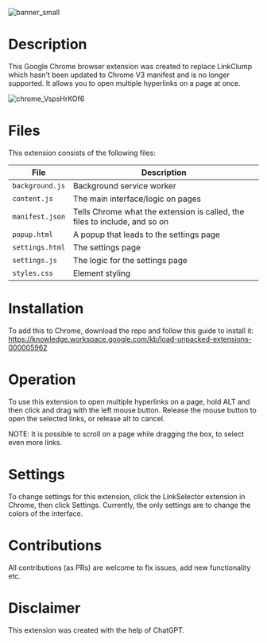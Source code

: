 ![banner_small](https://github.com/user-attachments/assets/f5bf43b7-babd-45f1-ad79-b43e934c71e9)

# Description
This Google Chrome browser extension was created to replace LinkClump which hasn't been updated to Chrome V3 manifest and is no longer supported.
It allows you to open multiple hyperlinks on a page at once.

![chrome_VspsHrKOf6](https://github.com/user-attachments/assets/1075fd07-a732-4004-a3ea-7061c85cbabf)

# Files
This extension consists of the following files:

| File            | Description                                           |
|-----------------|-------------------------------------------------------|
| `background.js` | Background service worker                             |
| `content.js`    | The main interface/logic on pages                     |
| `manifest.json` | Tells Chrome what the extension is called, the files to include, and so on |
| `popup.html`    | A popup that leads to the settings page               |
| `settings.html` | The settings page                                     |
| `settings.js`   | The logic for the settings page                       |
| `styles.css`    | Element styling                                       |

# Installation
To add this to Chrome, download the repo and follow this guide to install it:
https://knowledge.workspace.google.com/kb/load-unpacked-extensions-000005962

# Operation
To use this extension to open multiple hyperlinks on a page, hold ALT and then click and drag with the left mouse button. Release the mouse button to open the selected links, or release alt to cancel.

NOTE: It is possible to scroll on a page while dragging the box, to select even more links.

# Settings
To change settings for this extension, click the LinkSelector extension in Chrome, then click Settings.
Currently, the only settings are to change the colors of the interface.

# Contributions
All contributions (as PRs) are welcome to fix issues, add new functionality etc.

# Disclaimer
This extension was created with the help of ChatGPT.
